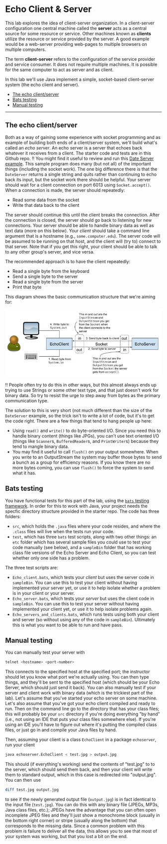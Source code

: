 # Echo Client & Server <!-- omit in toc -->

This lab explores the idea of client-server organization.  In a client-server
configuration one central machine called the **server** acts as a central source
for some resource or service.  Other machines known as **clients** utilize the
resource or service provided by the server.  A good example would be a web-server
providing web-pages to multiple browsers on multiple computers.

The term **client-server** refers to the configuration of the service provider and
service consumer.  It does not require multiple machines. It is possible for the same
computer to act as server and as client.

In this lab we'll use Java implement a simple, socket-based client-server 
system (the echo client and server).

- [The echo client/server](#the-echo-clientserver)
- [Bats testing](#bats-testing)
- [Manual testing](#manual-testing)

------------------------------------------------------------------------

## The echo client/server

Both as a way of gaining some experience with socket programming and as
example of building both ends of a client/server system, we'll build
what's called an *echo server*. An echo server is a server that echoes
back whatever it receives from a client. The starter code and tests are
in this Github repo.
:bangbang: You might find it useful to review and run this
[Date Server example](https://gist.github.com/NicMcPhee/2060037163d0d7fb475b5e4395b9ec32).
This sample program does many (but
not all) of the important things (including the socket work). The one
big difference there is that the `DateServer` returns a single string
and quits rather than continuing to echo back its input, but the socket
work there should be helpful. Your server should wait for a client
connection on port 6013 using `Socket.accept()`. When a connection is
made, the server should repeatedly:

- Read some data from the socket
- Write that data back to the client

The server should continue this until the client breaks the connection.
After the connection is closed, the server should go back to listening
for new connections. Your server should be able to handle binary data as
well as text data (more on this below). Your *client* should take a
command line argument that is a hostname (e.g., `some.computer.edu`). The
server code will be assumed to be running on that host, and the client
will (try to) connect to that server. Note that if you get this right,
your client should be able to talk to any other group's server, and vice
versa.

The recommended approach is to have the client repeatedly:

- Read a single byte from the keyboard
- Send a single byte to the server
- Read a single byte from the server
- Print that byte

This diagram shows the basic communication structure that we're aiming for:

![diagram of the communication structure of the echo client-server](Echo-Client-Server.png)

:bangbang: People often try to do this in other ways, but this almost always
ends up trying to use Strings or some other text type, and that just doesn't work
for binary data. So try to resist the urge to step away from bytes as the
primary communication type.

The solution to this is very short (not much different than the 
size of the `DateServer` example, so the trick isn't to write a lot 
of code, but it's to get the code right. There are a few things 
that tend to hang people up here:

- Using `read()` and `write()` to do byte-oriented I/O. Since you 
  need this to handle binary content (things like JPGs), you can't 
  use text oriented I/O (things like `Scanner`s, `BufferedReader`s, 
  and `PrintWriter`s) because they tend to mangle binary data.
- You may find it useful to call `flush()` on your output 
  somewhere. When you write to an OutputStream the system may 
  buffer those bytes to send a bunch as a group for 
  efficiency reasons. If you know there are no more bytes coming, 
  you can use `flush()` to force the system to send what it has.

## Bats testing

You have functional tests for this part of the lab, using the
[`bats` testing framework](https://github.com/sstephenson/bats).
In order for this to work
with Java, your project needs the specfic directory structure provided
in the starter repo. The code has three folders:

- `src`, which holds the `.java` files where your code resides, and where the `.class`
  files will live when the tests run your code.
- `test`, which has three `bats` test scripts, along
  with two other things: an `etc` folder which has several sample
  files you could use to test your code manually (see below), and a
  `sampleBin` folder that has working class file versions of the Echo
  Server and Echo Client, so you can test whether only one side has a
  problem.

The three test scripts are:

- `Echo_client.bats`, which tests your _client_ but uses the server code in 
  `sampleBin`. You can use this to test your client without having implemented your server yet, or use it to help isolate whether a problem is in your client or your server.
- `Echo_server.bats`, which tests your _server_ but uses the client code in 
  `sampleBin`. You can use this to test your server without having implemented your client yet, or use it to help isolate problems again.
- `Echo_servers_and_clients.bats`, which runs tests using both your client and server 
  (so without using any of the code in `sampleBin`). Ultimately this is what you want to be able to run and have pass.

## Manual testing

You can manually test your server with

```bash
telnet <hostname> <port-number>
```

This connects to the specified host at the specified port; the instructor
should let you know what port we're actually using.
You can then type things, and they'll be sent to the specified host
(which should be your Echo Server, which should just send it back). You
can also manually test if your server and client work with binary data
(which is the trickiest part of the lab). Let's assume that you've
started your echo server on some machine. Let's also assume that you've
got your echo client compiled and ready to run. Then on the
command line go to the directory that has your class files; this will
probably be your `src` directory if you're doing everything "by hand"
(i.e., not using an IDE that puts your class files somewhere else). If
you're using an IDE you'll have to figure out where it's putting the
compiled class files, or just go in and compile your Java files by 
hand.

Then, assuming your client is a
class `EchoClient` in a package `echoserver`, run your client

```bash
java echoserver.EchoClient < test.jpg > output.jpg
```

This should (if everything's working) send the contents of "test.jpg" to
to the server, which should send them back, and then your client will
write them to standard output, which in this case is redirected into
"output.jpg". You can then use

```bash
diff test.jpg output.jpg
```

to see if the newly generated output file (`output.jpg`) is in fact
identical to the input file (`test.jpg`). You can do this with any
binary file (JPEGs, MP3s, Java class files, etc.); JPEGs have the
advantage that you can often open incomplete JPEG files and they'll just
show a monochrome block (usually in the bottom right corner) or 
stripe (usually along the bottom) that
corresponds to the missing data. Since a common problem with this
problem is failure to deliver all the data, this allows you to see that
most of your system was working, but that you lost a bit on the end.
